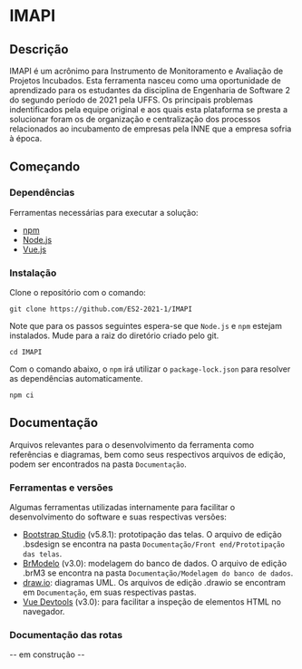 # IMAPI
## Descrição
IMAPI é um acrônimo para Instrumento de Monitoramento e Avaliação de Projetos Incubados. Esta ferramenta nasceu como uma oportunidade de aprendizado para os estudantes da disciplina de Engenharia de Software 2 do segundo período de 2021 pela UFFS. Os principais problemas indentificados pela equipe original e aos quais esta plataforma se presta a solucionar foram os de organização e centralização dos processos relacionados ao incubamento de empresas pela INNE que a empresa sofria à época.
## Começando
### Dependências
Ferramentas necessárias para executar a solução:
- [npm](https://www.npmjs.com/)
- [Node.js](https://nodejs.org/en/)
- [Vue.js](https://vuejs.org/)
### Instalação
Clone o repositório com o comando:
```
git clone https://github.com/ES2-2021-1/IMAPI
```
Note que para os passos seguintes espera-se que `Node.js` e `npm` estejam instalados. Mude para a raiz do diretório criado pelo git.
```
cd IMAPI
```
Com o comando abaixo, o `npm` irá utilizar o `package-lock.json` para resolver as dependências automaticamente.
```
npm ci
```
## Documentação
Arquivos relevantes para o desenvolvimento da ferramenta como referências e diagramas, bem como seus respectivos arquivos de edição, podem ser encontrados na pasta `Documentação`.
### Ferramentas e versões
Algumas ferramentas utilizadas internamente para facilitar o desenvolvimento do software e suas respectivas versões:
- [Bootstrap Studio](https://bootstrapstudio.io/) (v5.8.1): prototipação das telas. O arquivo de edição .bsdesign se encontra na pasta `Documentação/Front end/Prototipação das telas`.
- [BrModelo](http://www.sis4.com/brModelo/) (v3.0): modelagem do banco de dados. O arquivo de edição .brM3 se encontra na pasta `Documentação/Modelagem do banco de dados`.
- [draw.io](https://app.diagrams.net/): diagramas UML. Os arquivos de edição .drawio se encontram em `Documentação`, em suas respectivas pastas.
- [Vue Devtools](https://github.com/vuejs/devtools#vue-devtools) (v3.0): para facilitar a inspeção de elementos HTML no navegador.
### Documentação das rotas
-- em construção --